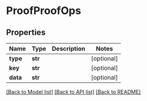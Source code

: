 # ProofProofOps

## Properties
Name | Type | Description | Notes
------------ | ------------- | ------------- | -------------
**type** | **str** |  | [optional] 
**key** | **str** |  | [optional] 
**data** | **str** |  | [optional] 

[[Back to Model list]](../README.md#documentation-for-models) [[Back to API list]](../README.md#documentation-for-api-endpoints) [[Back to README]](../README.md)


